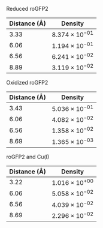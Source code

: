 Reduced roGFP2

| Distance (Å) | Density |
|-----------|-----------|
| 3.33 | $8.374 \times 10^{-01}$ |
| 6.06 | $1.194 \times 10^{-01}$ |
| 6.56 | $6.241 \times 10^{-02}$ |
| 8.89 | $3.119 \times 10^{-02}$ |

Oxidized roGFP2

| Distance (Å) | Density |
|-----------|-----------|
| 3.43 | $5.036 \times 10^{-01}$ |
| 6.06 | $4.082 \times 10^{-02}$ |
| 6.56 | $1.358 \times 10^{-02}$ |
| 8.69 | $1.365 \times 10^{-03}$ |

roGFP2 and Cu(I)

| Distance (Å) | Density |
|-----------|-----------|
| 3.22 | $1.016 \times 10^{+00}$ |
| 6.06 | $5.058 \times 10^{-02}$ |
| 6.56 | $4.039 \times 10^{-02}$ |
| 8.69 | $2.296 \times 10^{-02}$ |
